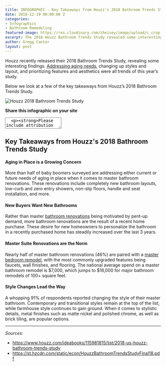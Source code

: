 ```yaml
---
title: INFOGRAPHIC - Key Takeaways from Houzz's 2018 Bathroom Trends Study
date: 2018-12-19 00:00:00 Z
categories:
- Infographics
- Bathroom Remodeling
featured-image: https://res.cloudinary.com/zheisey/image/upload/c_crop,g_north,h_800,w_900/v1545244547/murray-lampert/misc/Key-Takeaways-from-Houzz_s-2018-Bathroom-Trends-Study.png
excerpt: The 2018 Houzz Bathroom Trends Study revealed some interesting facts about bathroom remodeling trends among homeowners. We examine a few of the key takeaways from this year's findings.
author: Gregg Cantor
layout: post
---
```


Houzz recently released their 2018 Bathroom Trends Study, revealing some interesting findings. [Addressing aging needs](/aging-in-place-10-concepts-of-universal-design/), changing up styles and layout, and prioritizing features and aesthetics were all trends of this year’s study.

Below we look at a few of the key takeaways from Houzz’s 2018 Bathroom Trends Study.

![Houzz 2018 Bathroom Trends Study](https://res.cloudinary.com/zheisey/image/upload/v1545244547/murray-lampert/misc/Key-Takeaways-from-Houzz_s-2018-Bathroom-Trends-Study.png "{{ page.title }}")

**Share this infographic on your site**
<textarea>
  <p><strong>Please include attribution to <a href="https://www.murraylampert.com/">Murray Lampert Design, Build, Remodel</a> with this infographic.</strong></p><p><a href="https://www.murraylampert.com/infographic-pros-cons-different-adu-types/"><img src="https://res.cloudinary.com/zheisey/image/upload/v1545244547/murray-lampert/misc/Key-Takeaways-from-Houzz_s-2018-Bathroom-Trends-Study.png" alt="houzz 2018 bathroom trends study infographic" title="{{ page.title }}" width="802" height="4909" border="0" /></a></p>
</textarea>

## Key Takeaways from Houzz's 2018 Bathroom Trends Study

#### Aging in Place is a Growing Concern
More than half of baby boomers surveyed are addressing either current or future needs of aging in place when it comes to master bathroom renovations. These renovations include completely new bathroom layouts, low-curb and zero entry showers, non-slip floors, handle and seat installation, and more.

#### New Buyers Want New Bathrooms
Rather than master [bathroom renovations](/san-diego-bathroom-remodeling-services) being motivated by pent-up demand, more bathroom renovations are the result of a recent home purchase. These desire for new homeowners to personalize the bathroom in a recently purchased home has steadily increased over the last 3 years.

#### Master Suite Renovations are the Norm
Nearly half of master bathroom renovations (46%) are paired with a [master bedroom remodel](/san-diego-room-additions), with the most commonly upgraded features being faucets, wall finishes, and flooring. The national average spend on a master bathroom remodel is $7,000, which jumps to $16,000 for major bathroom remodels of 100+ square feet.

#### Style Changes Lead the Way
A whopping 91% of respondents reported changing the style of their master bathroom. Contemporary and transitional styles remain at the top of the list, while farmhouse style continues to gain ground. When it comes to stylistic details, metal finishes such as matte nickel and polished chrome, as well as brick tiling, are popular options.

---

_Sources:_
- https://www.houzz.com/ideabooks/115981815/list/2018-us-houzz-bathroom-trends-study
- https://st.hzcdn.com/static/econ/HouzzBathroomTrendsStudyFinal18.pdf
